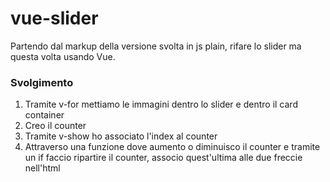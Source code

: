 vue-slider
===
Partendo dal markup della versione svolta in js plain, rifare lo slider ma questa volta usando Vue.
### Svolgimento
1. Tramite v-for mettiamo le immagini dentro lo slider e dentro il card container
2. Creo il counter
3. Tramite v-show ho associato l'index al counter
4. Attraverso una funzione dove aumento o diminuisco il counter e tramite un if faccio ripartire il counter, associo quest'ultima alle due freccie nell'html